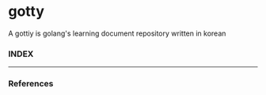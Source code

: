 # gotty
A gottiy is golang's learning document repository written in korean

### INDEX
---



### References

